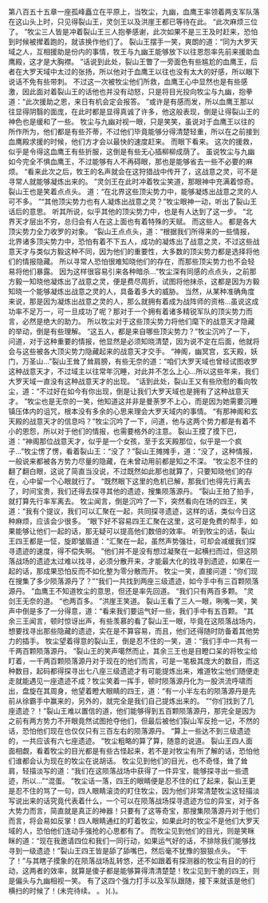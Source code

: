 第八百五十五章一座孤峰矗立在平原上，当牧尘，九幽，血鹰王率领着两支军队落在这山头上时，只见得裂山王，灵剑王以及洪崖王都已等待在此。
“此次麻烦三位了。
”牧尘三人皆是冲着裂山王三人抱拳感谢，此次如果不是三王及时赶来，恐怕到时候被撵着跑的，就该换作他们了。
裂山王摆手一笑，爽朗的道：“同为大罗天域之人，互相援助是份内的事情，牧王与九幽王能够放下以往恩怨率先前来援助血鹰殿，这才是大胸襟。
”话说到此处，裂山王瞥了一旁面色有些尴尬的血鹰王，后者在大罗天域中太过的张扬，所以他对于血鹰王以往也没有太大的好感，所以眼下说话不免有些带刺。
不过这一次被牧尘他们所救，血鹰王心中显然也是有些感激，因此面对着裂山王的话他也并没有动怒，只是将目光投向牧尘与九幽，抱拳道：“此次援助之恩，来日有机会定会报答。
”或许是有感而发，所以血鹰王那以往显得阴翳的面庞，在此时都是显得真诚了许多，他这般表现，倒是让得裂山王的神色也是缓和了一些。
牧尘与九幽对视一眼，只是笑笑，虽说对于血鹰王以往的所作所为，他们都是有些芥蒂，不过他们毕竟能够分得清楚轻重，所以在之前接到血鹰殿求援的时候，他们方才会以最快的速度赶来。
而眼下看来。
这次的援救，似乎是令得这血鹰王有些折服，这倒是有些无心插柳柳成荫了。
虽说牧尘与九幽如今完全不惧血鹰王，不过能够有人不再碍眼，那也是能够省去一些不必要的麻烦。
“看来此次之后，牧王的名声就会在这狩猎战中传开了，这战意之灵，可不是寻常人就能够凝炼出来的。
”灵剑王在此时冲着牧尘笑道，那眼神中充满着惊奇。
裂山王也是笑着点点头。
道：“在北界这些顶尖势力中，能够凝炼出战意之灵的人可不多。
”“其他顶尖势力也有人凝炼出战意之灵？”牧尘眼神一动，听出了裂山王话后的意思。
听其所说，似乎其他的顶尖势力中，也是有人达到了这一步。
“北界天才层出不穷，总归会有人在这上面也有着特殊的天赋。
而这些人。
都是各大顶尖势力全力收罗的对象。
”裂山王点点头，道：“根据我们所得来的一些情报，北界诸多顶尖势力中，恐怕有着不下五人，成功的凝炼出了战意之灵，不过这些战意天才与类似方毅这种不同，因为他们的重要性，大多数的顶尖势力都是选择将他们的情报隐藏。
所以寻常人恐怕很难知晓他们的存在，而那些顶尖势力也不会轻易将他们暴露。
因为这样很容易引来各种暗杀…”牧尘深有同感的点点头，之前那方毅一知晓他凝炼出了战意之灵，便是费尽周折，试图将他抹杀，这都是因为方毅知晓一个能够凝炼出战意之灵的人，具备着多大的威胁。
当然，从某种准确角度来说，那是因为凝炼出战意之灵的人，那么就拥有着成为战阵师的资格…虽说这成功率不足万一，可一旦成功了呢？那对于一个拥有着诸多精锐军队的顶尖势力而言，必然是绝大的助力。
所以牧尘对于这些顶尖势力将他们麾下的战意天才隐藏的举动，倒是有些理解。
“这五人，都是来自哪些顶尖势力？”牧尘沉吟了一下，问道，对于这种重要的情报，他显然是必须知晓清楚，因为说不定在后面，他就将会与这些被各大顶尖势力隐藏起来的战意天才交手。
“神阁，幽冥宫，玄天殿，妖门，万圣山…”裂山王耸了耸肩膀，有些无奈的道：“咱们大罗天域也曾经试图收罗这种战意天才，不过域主以往常年沉睡，对此并不怎么上心…所以这些年来，我们大罗天域一直没有这种战意天才的出现。
”话到此处，裂山王又有些欣慰的看向牧尘，道：“不过好在如今有你出现，倒是让我们大罗天域也是拥有了这种战意天才。
”牧尘也是无奈的一笑，他知道这并非是曼荼罗不上心，而是因为她需要沉睡镇压体内的诅咒，根本没有多余的心思来理会大罗天域内的事情。
“有那神阁和玄天殿的战意天才的信息吗？”牧尘沉吟了一下，问道，他与这两个势力都是有着不小的恩怨，所以对于他们的情报，也需要格外的注意。
裂山王摸了摸下巴，道：“神阁那位战意天才，似乎是一个女孩，至于玄天殿那位，似乎是一个疯子…”牧尘愣了愣，看着裂山王：“没了？”裂山王摊摊手，道：“没了，这种情报，一般说来都被各方势力尽量的隐藏，在未曾动用前都是知之不深。
”牧尘忍不住的翻了翻白眼，这说了简直当没说，不过既然如此那也就算了，只要知晓他们的存在，心中留一个心眼就行了。
“既然眼下这里的危机已解，那我们也得先行离去了，时间宝贵，我们还得去探寻其他的遗迹，搜集陨落源丹。
”裂山王拍了拍手，就打算先行率军离去。
牧尘闻言，倒是沉吟了一下，突然看向在场的四王，笑道：“我有个提议，我们可以汇聚在一起，共同探寻遗迹，这样的话，类似今日这种麻烦，应该会少很多。
”眼下好不容易四王汇聚在这里，这可是免费的帮手，如果能够让他们一起的话，那无疑可以提高他们数倍的效率。
听到牧尘的话，裂山王四王都是一怔，旋即皱眉道：“汇聚在一起，虽然声势强壮，可却会减缓我们探寻遗迹的速度，得不偿失啊。
”他们并不是没有想过凝聚在一起横扫而过，但这陨落战场的遗迹太过难以找寻，必须分散开来，才能最大化的找寻到遗迹，如果在一起的话，那成果恐怕反而不如化整为零分散而开。
牧尘一笑，直接问道：“你们现在搜集了多少陨落源丹了？”“我们一共找到两座三级遗迹，如今手中有三百颗陨落源丹。
”血鹰王不知道牧尘的意思，但还是率先回道。
“我们只有两百多颗。
”灵剑王无奈的道。
“也两百多。
”洪崖王笑道。
裂山王看了三人一眼，咧嘴一笑，笑声中倒是多了一分得意，道：“看来我们要运气好一些，我们手中有五百颗。
”其余三王闻言，顿时惊讶出声，有些羡慕的看了裂山王一眼，毕竟在这陨落战场内，想要找寻出那些隐藏的遗迹，实在是不算容易，而且，他们还得随时防备着其他势力的插手。
牧尘望着得意的裂山王，倒是忍不住的一笑，道：“我们手中一共有一千两百颗陨落源丹。
”裂山王的笑声噶然而止，其余三王也是目瞪口呆的将牧尘给盯着，一千两百颗陨落源丹对于现在的他们而言，可是一笔极其庞大的数目，而这种数目，起码都得探寻出七八座三级遗迹才有可能提炼出来，难道牧尘他们随便走走就能遇见一座遗迹不成？牧尘笑着一挥手，顿时陨落源丹化为一股洪流呼啸而出，盘旋在其周身，他望着瞪大眼睛的四王，道：“有一小半左右的陨落源丹是先前从徐霸手中赢来的，另外的，就完全是我们自己提炼出来的。
”“你们找到了几座遗迹？！”裂山王难以置信的道，他们能够得到五百颗陨落源丹，那完全是因为之前有两方势力不开眼竟然试图抢夺他们，但最后被他们裂山军反抢一记，不然的话，恐怕他们现在也仅仅只有三百左右的陨落源丹。
“算上一些达不到三级遗迹的，一共应该有六七座遗迹。
”牧尘粗略的算了算，随意的说道。
裂山王四人面面相觑，看着牧尘的目光都是有些古怪起来，若不是对牧尘有所了解的话，恐怕他们谁都会认为现在的牧尘在说胡话。
牧尘见到他们的目光，也不奇怪，耸了耸肩，轻描淡写的道：“我们在这陨落战场中获得了一件异宝，能够探寻出一些遗迹，所以…”“混蛋。
”牧尘话一落，四王的眼睛便是忍不住的红了起来，裂山王更是忍不住的骂了一句，四人眼睛滚烫的盯住牧尘，因为他们非常清楚牧尘这轻描淡写说出来的话究竟代表着什么，一个可以在陨落战场探寻遗迹方位的异宝，对于各大势力而言，简直就是真正的神器！只要有了这等奇宝，那搜集陨落源丹对于他们而言，将会易如反掌！四人眼睛通红的盯着牧尘，如果此时的牧尘不是他们大罗天域的人，恐怕他们连动手强抢的心思都有了。
而牧尘见到他们的目光，则是笑眯眯的道：“现在我邀请四位和我们一同行动，如果运气好的话，不排除我们能够找寻到一级遗迹！”裂山王四王皆是舔了舔嘴巴，然后毫不犹豫的狠狠点头。
“干了！”与其瞎子摸象的在陨落战场乱转悠，还不如跟着有探测器的牧尘有目的的行动，这两者的效率，就算是傻子都是能够算得清清楚楚！牧尘见到干脆的四王，则是偏头与九幽相视一笑。
有了这四个强力打手以及军队跟随，接下来就该是他们横扫的时候了！(未完待续。
。
)(.)。

